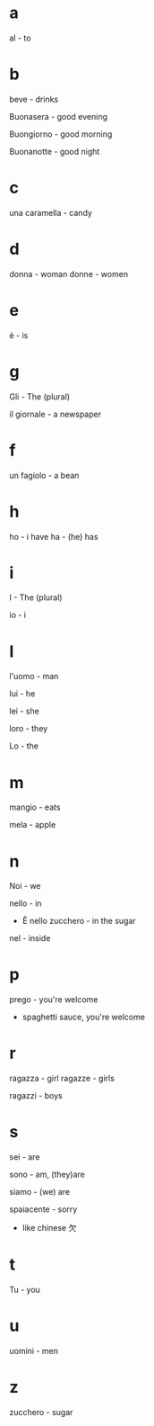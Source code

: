 # a

al - to

# b

beve - drinks

Buonasera - good evening

Buongiorno - good morning

Buonanotte - good night

# c

una caramella - candy

# d

donna - woman
donne - women

# e

è - is

# g

Gli - The (plural)

il giornale - a newspaper

# f

un fagiolo - a bean

# h

ho - i have
ha - (he) has

# i

I - The (plural)

io - i

# l

l'uomo - man

lui - he

lei - she

loro - they

Lo - the

# m

mangio - eats

mela - apple

# n

Noi - we

nello - in
  - Ê nello zucchero - in the sugar

nel - inside

# p

prego - you're welcome
- spaghetti sauce, you're welcome

# r

ragazza - girl
ragazze - girls

ragazzi - boys

# s

sei - are

sono - am, (they)are

siamo - (we) are

spaiacente - sorry
- like chinese 欠

# t

Tu - you

# u

uomini - men

# z

zucchero - sugar